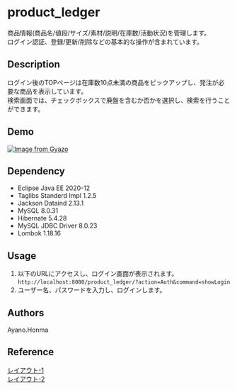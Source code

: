 # product_ledger
商品情報(商品名/値段/サイズ/素材/説明/在庫数/活動状況)を管理します。<br>
ログイン認証、登録/更新/削除などの基本的な操作が含まれています。

## Description
ログイン後のTOPページは在庫数10点未満の商品をピックアップし、発注が必要な商品を表示しています。<br>
検索画面では、チェックボックスで廃盤を含むか否かを選択し、検索を行うことができます。<br>

## Demo
[![Image from Gyazo](https://i.gyazo.com/e03af93821b0b1b93743c3c758a1c9c8.gif)](https://gyazo.com/309bf71e357947d0fba4de8d9670b657)

## Dependency
- Eclipse Java EE 2020-12
- Taglibs Standerd Impl 1.2.5
- Jackson Dataind 2.13.1
- MySQL 8.0.31
- Hibernate 5.4.28
- MySQL JDBC Driver 8.0.23
- Lombok 1.18.16

## Usage
1. 以下のURLにアクセスし、ログイン画面が表示されます。<br>
``http://localhost:8080/product_ledger/?action=Auth&command=showLogin``
2. ユーザー名、パスワードを入力し、ログインします。

## Authors
Ayano.Honma

## Reference
[レイアウト-1](https://saruwakakun.com/html-css/reference/buttons#section1)<br>
[レイアウト-2](https://jajaaan.co.jp/css/css-headline/)<br>
